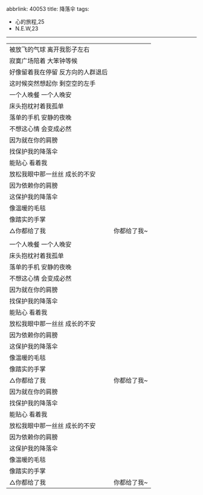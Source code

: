 abbrlink: 40053
title: 降落伞
tags:
  - 心的旅程,25
  - N.E.W,23
---
|      |      |
|--|--|
|被放飞的气球 离开我影子左右|      |
|寂寞广场陪着 大笨钟等候|      |
|好像留着我在停留 反方向的人群退后|      |
|这时候突然想起你 剩空空的左手|      |
|一个人晚餐 一个人晚安|      |
|床头抱枕衬着我孤单|      |
|落单的手机 安静的夜晚|      |
|不想这心情 会变成必然|      |
|因为就在你的肩膀|      |
|找保护我的降落伞|      |
|能贴心 看着我|      |
|放松我眼中那一丝丝 成长的不安|      |
|因为依赖你的肩膀|      |
|这保护我的降落伞|      |
|像温暖的毛毯|      |
|像踏实的手掌|      |
|△你都给了我|你都给了我~|
|      |      |
|一个人晚餐 一个人晚安|      |
|床头抱枕衬着我孤单|      |
|落单的手机 安静的夜晚|      |
|不想这心情 会变成必然|      |
|因为就在你的肩膀|      |
|找保护我的降落伞|      |
|能贴心 看着我|      |
|放松我眼中那一丝丝 成长的不安|      |
|因为依赖你的肩膀|      |
|这保护我的降落伞|      |
|像温暖的毛毯|      |
|像踏实的手掌|      |
|△你都给了我|你都给了我~|
|因为就在你的肩膀|      |
|找保护我的降落伞|      |
|能贴心 看着我|      |
|放松我眼中那一丝丝 成长的不安|      |
|因为依赖你的肩膀|      |
|这保护我的降落伞|      |
|像温暖的毛毯|      |
|像踏实的手掌|      |
|△你都给了我|你都给了我~|
